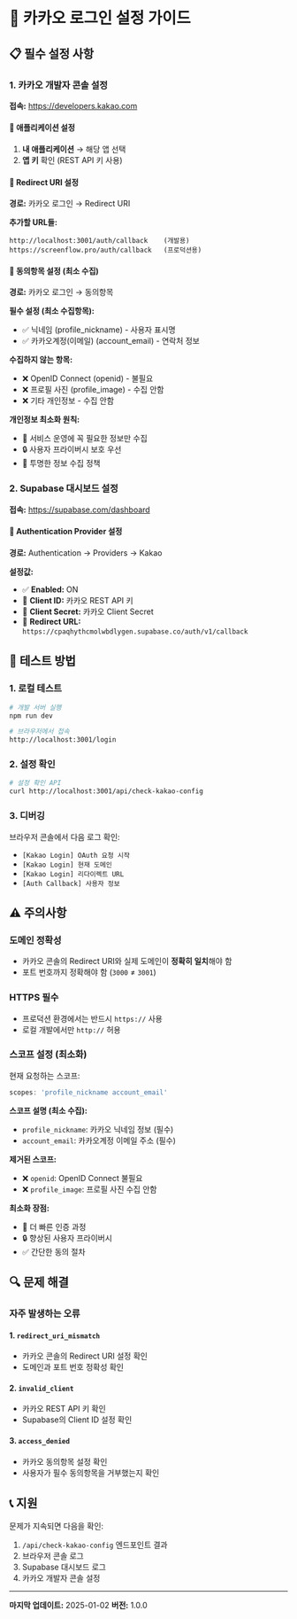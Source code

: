 # 🔐 카카오 로그인 설정 가이드

## 📋 필수 설정 사항

### 1. 카카오 개발자 콘솔 설정

**접속:** https://developers.kakao.com

#### 📱 애플리케이션 설정
1. **내 애플리케이션** → 해당 앱 선택
2. **앱 키** 확인 (REST API 키 사용)

#### 🔗 Redirect URI 설정
**경로:** 카카오 로그인 → Redirect URI

**추가할 URL들:**
```
http://localhost:3001/auth/callback    (개발용)
https://screenflow.pro/auth/callback   (프로덕션용)
```

#### 🔐 동의항목 설정 (최소 수집)
**경로:** 카카오 로그인 → 동의항목

**필수 설정 (최소 수집항목):**
- ✅ 닉네임 (profile_nickname) - 사용자 표시명
- ✅ 카카오계정(이메일) (account_email) - 연락처 정보

**수집하지 않는 항목:**
- ❌ OpenID Connect (openid) - 불필요
- ❌ 프로필 사진 (profile_image) - 수집 안함
- ❌ 기타 개인정보 - 수집 안함

**개인정보 최소화 원칙:**
- 🎯 서비스 운영에 꼭 필요한 정보만 수집
- 🔒 사용자 프라이버시 보호 우선
- 📝 투명한 정보 수집 정책

### 2. Supabase 대시보드 설정

**접속:** https://supabase.com/dashboard

#### 🔧 Authentication Provider 설정
**경로:** Authentication → Providers → Kakao

**설정값:**
- ✅ **Enabled:** ON
- 📝 **Client ID:** 카카오 REST API 키
- 🔑 **Client Secret:** 카카오 Client Secret
- 🔗 **Redirect URL:** `https://cpaqhythcmolwbdlygen.supabase.co/auth/v1/callback`

## 🧪 테스트 방법

### 1. 로컬 테스트
```bash
# 개발 서버 실행
npm run dev

# 브라우저에서 접속
http://localhost:3001/login
```

### 2. 설정 확인
```bash
# 설정 확인 API
curl http://localhost:3001/api/check-kakao-config
```

### 3. 디버깅
브라우저 콘솔에서 다음 로그 확인:
- `[Kakao Login] OAuth 요청 시작`
- `[Kakao Login] 현재 도메인`
- `[Kakao Login] 리다이렉트 URL`
- `[Auth Callback] 사용자 정보`

## ⚠️ 주의사항

### 도메인 정확성
- 카카오 콘솔의 Redirect URI와 실제 도메인이 **정확히 일치**해야 함
- 포트 번호까지 정확해야 함 (`3000` ≠ `3001`)

### HTTPS 필수
- 프로덕션 환경에서는 반드시 `https://` 사용
- 로컬 개발에서만 `http://` 허용

### 스코프 설정 (최소화)
현재 요청하는 스코프:
```javascript
scopes: 'profile_nickname account_email'
```

**스코프 설명 (최소 수집):**
- `profile_nickname`: 카카오 닉네임 정보 (필수)
- `account_email`: 카카오계정 이메일 주소 (필수)

**제거된 스코프:**
- ❌ `openid`: OpenID Connect 불필요
- ❌ `profile_image`: 프로필 사진 수집 안함

**최소화 장점:**
- 🚀 더 빠른 인증 과정
- 🔒 향상된 사용자 프라이버시
- ✅ 간단한 동의 절차

## 🔍 문제 해결

### 자주 발생하는 오류

#### 1. `redirect_uri_mismatch`
- 카카오 콘솔의 Redirect URI 설정 확인
- 도메인과 포트 번호 정확성 확인

#### 2. `invalid_client`
- 카카오 REST API 키 확인
- Supabase의 Client ID 설정 확인

#### 3. `access_denied`
- 카카오 동의항목 설정 확인
- 사용자가 필수 동의항목을 거부했는지 확인

## 📞 지원

문제가 지속되면 다음을 확인:
1. `/api/check-kakao-config` 엔드포인트 결과
2. 브라우저 콘솔 로그
3. Supabase 대시보드 로그
4. 카카오 개발자 콘솔 설정

---

**마지막 업데이트:** 2025-01-02
**버전:** 1.0.0
